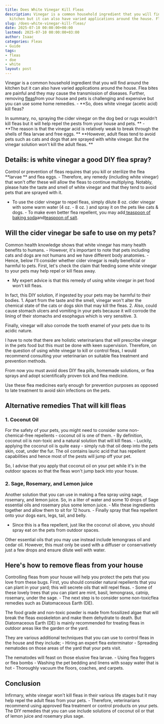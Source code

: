 ```yaml
---
title: Does White Vinegar Kill Fleas
description: Vinegar is a common household ingredient that you will find around the
  kitchen but it can also have varied applications around the house. Flea bites are...
slug: /does-white-vinegar-kill-fleas/
date: 2025-07-10 00:00:00+00:00
lastmod: 2025-07-10 00:00:00+03:00
author: Isaac
categories: Fleas
- Guide
tags:
- fleas
- doe
- white
layout: post
---
```

Vinegar is a common household ingredient that you will find around the kitchen but it can also have varied applications around the house. Flea bites are painful and they may cause the transmission of diseases. Further, removing [fleas](https://pestpolicy.com/does-apple-cider-vinegar-kill-fleas/)from your house and pets is challenging and expensive but you can use some home remedies. - **So, does white vinegar (acetic acid) kill fleas?

In summary, no, spraying the cider vinegar on the dog bed or rugs wouldn't kill fleas but it will help repel the pests from your house and pets. ** - **The reason is that the vinegar acid is relatively weak to break through the shells of flea larvae and free eggs. ** **However, adult fleas tend to avoid pets such as cats and dogs that are sprayed with white vinegar. But the vinegar solution won't kill the adult fleas. **

##  Details: is white vinegar a good DIY flea spray?

Control or prevention of fleas requires that you kill or sterilize the flea **larvae ** and flea eggs. - Therefore, any remedy (including white vinegar) that won't offer these will allow the fleas to continue multiplying. Notably, please hate the taste and smell of white vinegar and that they tend to avoid pets that are sprayed with it.

- To use the cider vinegar to repel fleas, simply dilute 8 oz. cider vinegar with some warm water (4 oz. - 8 oz. ) and spray it on the pets like cats & dogs. - To make even better flea repellent, you may add[ teaspoon of baking soda](https://pestpolicy.com/does-baking-soda-kill-fleas/)and[teaspoon of salt](https://pestpolicy.com/does-salt-kill-fleas/).

##  Will the cider vinegar be safe to use on my pets?

Common health knowledge shows that white vinegar has many health benefits to humans. - However, it's important to note that pets including cats and dogs are not humans and we have different body anatomies. - Hence, below I'll consider whether cider vinegar is really beneficial or harmful to pets. First, let's check the claim that feeding some white vinegar to your pets may help repel or kill fleas away.

- My expert advice is that this remedy of using white vinegar in pet food won't kill fleas.

In fact, this DIY solution, if ingested by your pets may be harmful to their bodies. 1. Apart from the taste and the smell, vinegar won't alter the chemical state of the cats or dogs skin that may kill the fleas. 2. Also, could cause stomach ulcers and vomiting in your pets because it will corrode the lining of their stomachs and esophagus which is very sensitive. 3.

Finally, vinegar will also corrode the tooth enamel of your pets due to its acidic nature.

I have to note that there are holistic veterinarians that will prescribe vinegar in the pets food but this must be done with keen supervision. Therefore, on the question of using white vinegar to kill or control fleas, I would recommend consulting your veterinarian on suitable flea treatment and prevention methods.

From now you must avoid does DIY flea pills, homemade solutions, or flea sprays and adopt scientifically proven tick and flea medicine.

Use these flea medicines early enough for prevention purposes as opposed to late treatment to avoid skin infections on the pets.

##  Alternative remedies That will kill fleas

###  1. Coconut Oil

For the safety of your pets, you might need to consider some non-chemical-free repellents - coconut oil is one of them. - By definition, coconut oil is non-toxic and a natural solution that will kill fleas. - Luckily, applying the coconut oil is quite easy - simply rub that oil deep into the pets skin, coat, under the fur. The oil contains lauric acid that has repellent capabilities and hence most of the pests will jump off your pet.

So, I advise that you apply that coconut oil on your pet while it's in the outdoor spaces so that the fleas won't jump back into your house.

###  2. Sage, Rosemary, and Lemon juice

Another solution that you can use in making a flea spray using sage, rosemary, and lemon juice. So, in a liter of water and some 10 drops of Sage essential oils and rosemary plus some lemon juice. - Mix these ingredients together and allow them to sit for 12 hours. - Finally spray that flea repellent onto your dogs ears, legs, tail, and belly.

- Since this is a flea repellent, just like the coconut oil above, you should spray eat on the pets from outdoor spaces.

Other essential oils that you may use instead include lemongrass oil and cedar oil. However, this must only be used with a diffuser or conservatively just a few drops and ensure dilute well with water.

##  Here's how to remove fleas from your house

Controlling fleas from your house will help you protect the pets that you love from these bugs. First, you should consider natural repellents that you can plant in your yard; this will secrete oils that will repel fleas. - Some of these lovely trees that you can plant are mint, basil, lemongrass, catnip, rosemary, under the sage. - The next step is to consider some non-toxicflea remedies such as Diatomaceous Earth (DE).

The food grade and non-toxic powder is made from fossilized algae that will break the fleas exoskeleton and make them dehydrate to death. But Diatomaceous Earth (DE) is mainly recommended for treating fleas in outdoor areas like the garden or the yard.

They are various additional techniques that you can use to control fleas in the house and they include; - Hiring an expert flea exterminator - Spreading nematodes on those areas of the yard that your pets visit.

The nematodes will feast on those elusive flea larvae. - Using flea foggers or flea bombs - Washing the pet bedding and linens with soapy water that is hot - Thoroughly vacuum the floors, coaches, and carpets.

##  Conclusion

Infirmary, white vinegar won't kill fleas in their various life stages but it may help repel the adult fleas from your pets. - Therefore, veterinarians recommend using approved flea treatment or control products on your pets. The DIY remedies that you can use include solutions of coconut oil or that of lemon juice and rosemary plus sage.